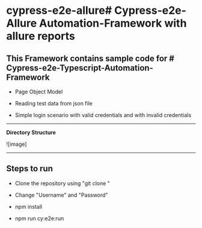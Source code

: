 # cypress-e2e-allure# Cypress-e2e-Allure Automation-Framework with allure reports

**This Framework contains sample code for # Cypress-e2e-Typescript-Automation-Framework**
---------------------------------------------------------------------------------------------
- Page Object Model

- Reading test data from json file

- Simple login scenario with valid credentials and with invalid credentials

----------------------------------------------------------------------------------------------
**Directory Structure**

![image]

--------------------------------------------------------------------------------------------------------------------------------------------------------

**Steps to run**
----------------------------------------------------------------------------------------------

- Clone the repository using "git clone "

- Change "Username" and "Password" 

- npm install

- npm run cy:e2e:run
